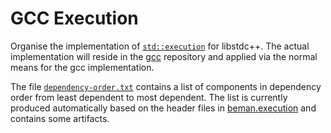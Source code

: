 # GCC Execution

Organise the implementation of
[`std::execution`](https://eel.is/c++draft/exec) for libstdc++.
The actual implementation will reside in the [gcc](git://gcc.gnu.org/git/gcc.git) repository and applied via the normal
means for the gcc implementation.

The file [`dependency-order.txt`](dependency-order.txt) contains a
list of components in dependency order from least dependent to most
dependent. The list is currently produced automatically based on
the header files in [beman.execution](https://github.com/beman.execution)
and contains some artifacts.
